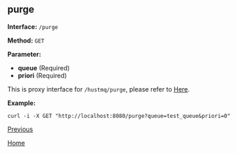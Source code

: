 ## purge ##

**Interface:** `/purge`

**Method:** `GET`

**Parameter:** 

*  **queue** (Required)  
*  **priori** (Required)  

This is proxy interface for `/hustmq/purge`, please refer to [Here](../hustmq/max.md).

**Example:**

    curl -i -X GET "http://localhost:8080/purge?queue=test_queue&priori=0"

[Previous](../ha.md)

[Home](../../index.md)